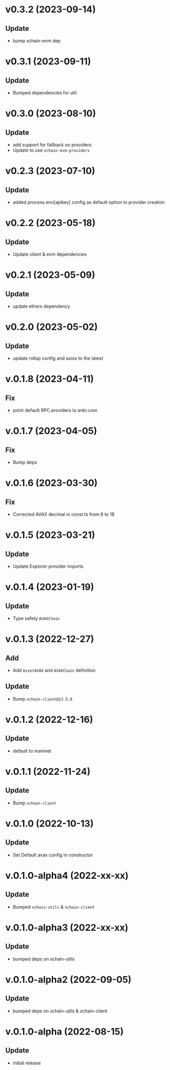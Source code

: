 # v0.3.2 (2023-09-14)

## Update

- bump xchain-evm dep

# v0.3.1 (2023-09-11)

## Update

- Bumped dependencies for util

# v0.3.0 (2023-08-10)

## Update

- add support for fallback on providers
- Update to use `xchain-evm-providers`

# v0.2.3 (2023-07-10)

## Update

- added process.env[apikey] config as default option to provider creation

# v0.2.2 (2023-05-18)

## Update

- Update client & evm dependencies

# v0.2.1 (2023-05-09)

## Update

- update ethers dependency

# v0.2.0 (2023-05-02)

## Update

- update rollup config and axios to the latest

# v.0.1.8 (2023-04-11)

## Fix

- point default RPC providers to ankr.com

# v.0.1.7 (2023-04-05)

## Fix

- Bump deps

# v.0.1.6 (2023-03-30)

## Fix

- Corrected AVAX decimal in const.ts from 8 to 18

# v.0.1.5 (2023-03-21)

## Update

- Update Explorer provider imports

# v.0.1.4 (2023-01-19)

## Update

- Type safety `AVAXChain`

# v.0.1.3 (2022-12-27)

## Add

- Add `AssetAVAX` and `AVAXChain` definition

## Update

- Bump `xchain-client@13.5.0`

# v.0.1.2 (2022-12-16)

## Update

- default to mainnet

# v.0.1.1 (2022-11-24)

## Update

- Bump `xchain-client`

# v.0.1.0 (2022-10-13)

## Update

- Set Default avax config in constructor

# v.0.1.0-alpha4 (2022-xx-xx)

## Update

- Bumped `xchain-utils` & `xchain-client`

# v.0.1.0-alpha3 (2022-xx-xx)

## Update

- bumped deps on xchain-utils

# v.0.1.0-alpha2 (2022-09-05)

## Update

- bumped deps on xchain-utils & xchain-client

# v.0.1.0-alpha (2022-08-15)

## Update

- initial release
